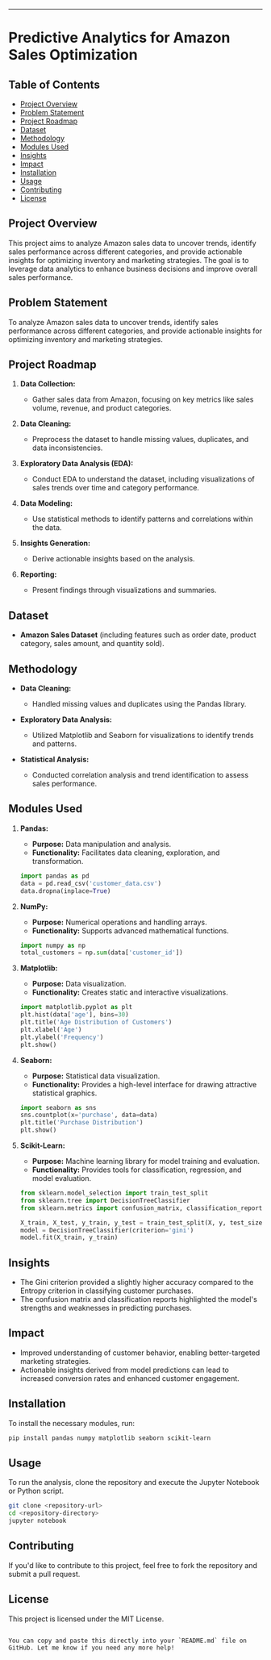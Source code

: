 
---

# Predictive Analytics for Amazon Sales Optimization

## Table of Contents
- [Project Overview](#project-overview)
- [Problem Statement](#problem-statement)
- [Project Roadmap](#project-roadmap)
- [Dataset](#dataset)
- [Methodology](#methodology)
- [Modules Used](#modules-used)
- [Insights](#insights)
- [Impact](#impact)
- [Installation](#installation)
- [Usage](#usage)
- [Contributing](#contributing)
- [License](#license)

## Project Overview
This project aims to analyze Amazon sales data to uncover trends, identify sales performance across different categories, and provide actionable insights for optimizing inventory and marketing strategies. The goal is to leverage data analytics to enhance business decisions and improve overall sales performance.

## Problem Statement
To analyze Amazon sales data to uncover trends, identify sales performance across different categories, and provide actionable insights for optimizing inventory and marketing strategies.

## Project Roadmap
1. **Data Collection:**
   - Gather sales data from Amazon, focusing on key metrics like sales volume, revenue, and product categories.
   
2. **Data Cleaning:**
   - Preprocess the dataset to handle missing values, duplicates, and data inconsistencies.
   
3. **Exploratory Data Analysis (EDA):**
   - Conduct EDA to understand the dataset, including visualizations of sales trends over time and category performance.
   
4. **Data Modeling:**
   - Use statistical methods to identify patterns and correlations within the data.
   
5. **Insights Generation:**
   - Derive actionable insights based on the analysis.
   
6. **Reporting:**
   - Present findings through visualizations and summaries.

## Dataset
- **Amazon Sales Dataset** (including features such as order date, product category, sales amount, and quantity sold).

## Methodology
- **Data Cleaning:**
  - Handled missing values and duplicates using the Pandas library.
  
- **Exploratory Data Analysis:**
  - Utilized Matplotlib and Seaborn for visualizations to identify trends and patterns.
  
- **Statistical Analysis:**
  - Conducted correlation analysis and trend identification to assess sales performance.
    
## Modules Used
1. **Pandas:**
   - **Purpose:** Data manipulation and analysis.
   - **Functionality:** Facilitates data cleaning, exploration, and transformation.

   ```python
   import pandas as pd
   data = pd.read_csv('customer_data.csv')
   data.dropna(inplace=True)
   ```

2. **NumPy:**
   - **Purpose:** Numerical operations and handling arrays.
   - **Functionality:** Supports advanced mathematical functions.

   ```python
   import numpy as np
   total_customers = np.sum(data['customer_id'])
   ```

3. **Matplotlib:**
   - **Purpose:** Data visualization.
   - **Functionality:** Creates static and interactive visualizations.

   ```python
   import matplotlib.pyplot as plt
   plt.hist(data['age'], bins=30)
   plt.title('Age Distribution of Customers')
   plt.xlabel('Age')
   plt.ylabel('Frequency')
   plt.show()
   ```

4. **Seaborn:**
   - **Purpose:** Statistical data visualization.
   - **Functionality:** Provides a high-level interface for drawing attractive statistical graphics.

   ```python
   import seaborn as sns
   sns.countplot(x='purchase', data=data)
   plt.title('Purchase Distribution')
   plt.show()
   ```

5. **Scikit-Learn:**
   - **Purpose:** Machine learning library for model training and evaluation.
   - **Functionality:** Provides tools for classification, regression, and model evaluation.

   ```python
   from sklearn.model_selection import train_test_split
   from sklearn.tree import DecisionTreeClassifier
   from sklearn.metrics import confusion_matrix, classification_report

   X_train, X_test, y_train, y_test = train_test_split(X, y, test_size=0.3, random_state=42)
   model = DecisionTreeClassifier(criterion='gini')
   model.fit(X_train, y_train)
   ```

## Insights
- The Gini criterion provided a slightly higher accuracy compared to the Entropy criterion in classifying customer purchases.
- The confusion matrix and classification reports highlighted the model's strengths and weaknesses in predicting purchases.

## Impact
- Improved understanding of customer behavior, enabling better-targeted marketing strategies.
- Actionable insights derived from model predictions can lead to increased conversion rates and enhanced customer engagement.

## Installation
To install the necessary modules, run:
```bash
pip install pandas numpy matplotlib seaborn scikit-learn
```

## Usage
To run the analysis, clone the repository and execute the Jupyter Notebook or Python script.

```bash
git clone <repository-url>
cd <repository-directory>
jupyter notebook
```

## Contributing
If you'd like to contribute to this project, feel free to fork the repository and submit a pull request.

## License
This project is licensed under the MIT License.
```

You can copy and paste this directly into your `README.md` file on GitHub. Let me know if you need any more help!
